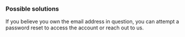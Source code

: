### Possible solutions

If you believe you own the email address in question, you can attempt a password
reset to access the account or reach out to us.

